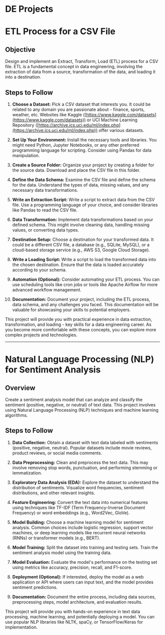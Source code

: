 # DE Projects
# ETL Process for a CSV File

## Objective
Design and implement an Extract, Transform, Load (ETL) process for a CSV file. ETL is a fundamental concept in data engineering, involving the extraction of data from a source, transformation of the data, and loading it into a destination.

## Steps to Follow

1. **Choose a Dataset:**
   Pick a CSV dataset that interests you. It could be related to any domain you are passionate about - finance, sports, weather, etc. Websites like Kaggle ([https://www.kaggle.com/datasets](https://www.kaggle.com/datasets)) or UCI Machine Learning Repository ([https://archive.ics.uci.edu/ml/index.php](https://archive.ics.uci.edu/ml/index.php)) offer various datasets.

2. **Set Up Your Environment:**
   Install the necessary tools and libraries. You might need Python, Jupyter Notebooks, or any other preferred programming language for scripting. Consider using Pandas for data manipulation.

3. **Create a Source Folder:**
   Organize your project by creating a folder for the source data. Download and place the CSV file in this folder.

4. **Define the Data Schema:**
   Examine the CSV file and define the schema for the data. Understand the types of data, missing values, and any necessary data transformations.

5. **Write an Extraction Script:**
   Write a script to extract data from the CSV file. Use a programming language of your choice, and consider libraries like Pandas to read the CSV file.

6. **Data Transformation:**
   Implement data transformations based on your defined schema. This might involve cleaning data, handling missing values, or converting data types.

7. **Destination Setup:**
   Choose a destination for your transformed data. It could be a different CSV file, a database (e.g., SQLite, MySQL), or a cloud-based storage service (e.g., AWS S3, Google Cloud Storage).

8. **Write a Loading Script:**
   Write a script to load the transformed data into the chosen destination. Ensure that the data is loaded accurately according to your schema.

9. **Automation (Optional):**
   Consider automating your ETL process. You can use scheduling tools like cron jobs or tools like Apache Airflow for more advanced workflow management.

10. **Documentation:**
    Document your project, including the ETL process, data schema, and any challenges you faced. This documentation will be valuable for showcasing your skills to potential employers.

This project will provide you with practical experience in data extraction, transformation, and loading - key skills for a data engineering career. As you become more comfortable with these concepts, you can explore more complex projects and technologies.

---

# Natural Language Processing (NLP) for Sentiment Analysis

## Overview
Create a sentiment analysis model that can analyze and classify the sentiment (positive, negative, or neutral) of text data. This project involves using Natural Language Processing (NLP) techniques and machine learning algorithms.

## Steps to Follow

1. **Data Collection:**
   Obtain a dataset with text data labeled with sentiments (positive, negative, neutral). Popular datasets include movie reviews, product reviews, or social media comments.

2. **Data Preprocessing:**
   Clean and preprocess the text data. This may involve removing stop words, punctuation, and performing stemming or lemmatization.

3. **Exploratory Data Analysis (EDA):**
   Explore the dataset to understand the distribution of sentiments. Visualize word frequencies, sentiment distributions, and other relevant insights.

4. **Feature Engineering:**
   Convert the text data into numerical features using techniques like TF-IDF (Term Frequency-Inverse Document Frequency) or word embeddings (e.g., Word2Vec, GloVe).

5. **Model Building:**
   Choose a machine learning model for sentiment analysis. Common choices include logistic regression, support vector machines, or deep learning models like recurrent neural networks (RNNs) or transformer models (e.g., BERT).

6. **Model Training:**
   Split the dataset into training and testing sets. Train the sentiment analysis model using the training data.

7. **Model Evaluation:**
   Evaluate the model's performance on the testing set using metrics like accuracy, precision, recall, and F1-score.

8. **Deployment (Optional):**
   If interested, deploy the model as a web application or API where users can input text, and the model provides sentiment predictions.

9. **Documentation:**
   Document the entire process, including data sources, preprocessing steps, model architecture, and evaluation results.

This project will provide you with hands-on experience in text data processing, machine learning, and potentially deploying a model. You can use popular NLP libraries like NLTK, spaCy, or TensorFlow/Keras for implementation.
